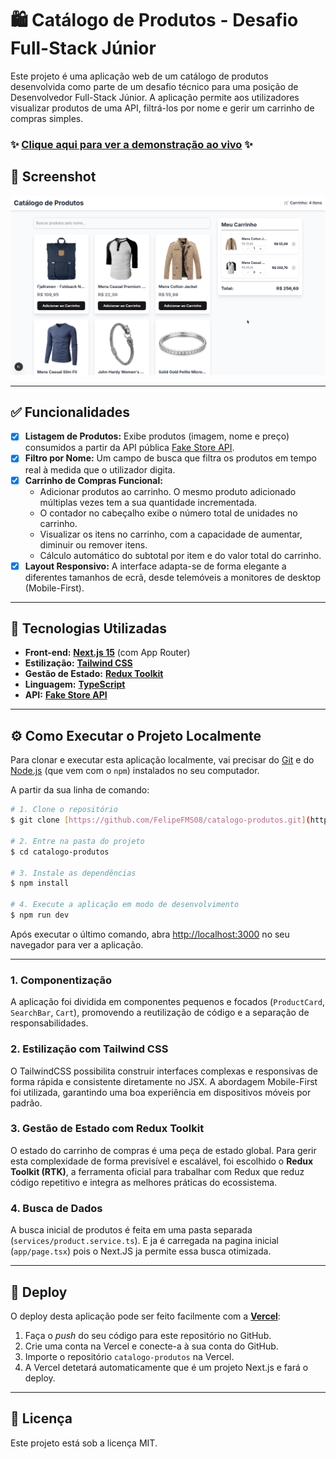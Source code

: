 # 🛍️ Catálogo de Produtos - Desafio Full-Stack Júnior

Este projeto é uma aplicação web de um catálogo de produtos desenvolvida como parte de um desafio técnico para uma posição de Desenvolvedor Full-Stack Júnior. A aplicação permite aos utilizadores visualizar produtos de uma API, filtrá-los por nome e gerir um carrinho de compras simples.

### ✨ [Clique aqui para ver a demonstração ao vivo](https://catalogo-produtos-lilac.vercel.app/) ✨

## 📸 Screenshot

![Screenshot da Aplicação](./screenshots/image.png)

---

## ✅ Funcionalidades

- [x] **Listagem de Produtos:** Exibe produtos (imagem, nome e preço) consumidos a partir da API pública [Fake Store API](https://fakestoreapi.com/).
- [x] **Filtro por Nome:** Um campo de busca que filtra os produtos em tempo real à medida que o utilizador digita.
- [x] **Carrinho de Compras Funcional:**
    - Adicionar produtos ao carrinho. O mesmo produto adicionado múltiplas vezes tem a sua quantidade incrementada.
    - O contador no cabeçalho exibe o número total de unidades no carrinho.
    - Visualizar os itens no carrinho, com a capacidade de aumentar, diminuir ou remover itens.
    - Cálculo automático do subtotal por item e do valor total do carrinho.
- [x] **Layout Responsivo:** A interface adapta-se de forma elegante a diferentes tamanhos de ecrã, desde telemóveis a monitores de desktop (Mobile-First).

---

## 🚀 Tecnologias Utilizadas

- **Front-end:** [**Next.js 15**](https://nextjs.org/) (com App Router)
- **Estilização:** [**Tailwind CSS**](https://tailwindcss.com/)
- **Gestão de Estado:** [**Redux Toolkit**](https://redux-toolkit.js.org/)
- **Linguagem:** [**TypeScript**](https://www.typescriptlang.org/)
- **API:** [**Fake Store API**](https://fakestoreapi.com/products)

---

## ⚙️ Como Executar o Projeto Localmente

Para clonar e executar esta aplicação localmente, vai precisar do [Git](https://git-scm.com) e do [Node.js](https://nodejs.org/en/) (que vem com o `npm`) instalados no seu computador.

A partir da sua linha de comando:

```bash
# 1. Clone o repositório
$ git clone [https://github.com/FelipeFMS08/catalogo-produtos.git](https://github.com/FelipeFMS08/catalogo-produtos.git)

# 2. Entre na pasta do projeto
$ cd catalogo-produtos

# 3. Instale as dependências
$ npm install

# 4. Execute a aplicação em modo de desenvolvimento
$ npm run dev
````

Após executar o último comando, abra [http://localhost:3000](http://localhost:3000) no seu navegador para ver a aplicação.

-----

### 1\. **Componentização**

A aplicação foi dividida em componentes pequenos e focados (`ProductCard`, `SearchBar`, `Cart`), promovendo a reutilização de código e a separação de responsabilidades.

### 2\. **Estilização com Tailwind CSS**

O TailwindCSS possibilita construir interfaces complexas e responsivas de forma rápida e consistente diretamente no JSX. A abordagem Mobile-First foi utilizada, garantindo uma boa experiência em dispositivos móveis por padrão.

### 3\. **Gestão de Estado com Redux Toolkit**

O estado do carrinho de compras é uma peça de estado global. Para gerir esta complexidade de forma previsível e escalável, foi escolhido o **Redux Toolkit (RTK)**, a ferramenta oficial para trabalhar com Redux que reduz código repetitivo e integra as melhores práticas do ecossistema.

### 4\. **Busca de Dados**

A busca inicial de produtos é feita em uma pasta separada (`services/product.service.ts`). E ja é carregada na pagina inicial (`app/page.tsx`) pois o Next.JS ja permite essa busca otimizada.

-----

## 🚀 Deploy

O deploy desta aplicação pode ser feito facilmente com a [**Vercel**](https://vercel.com/):

1.  Faça o *push* do seu código para este repositório no GitHub.
2.  Crie uma conta na Vercel e conecte-a à sua conta do GitHub.
3.  Importe o repositório `catalogo-produtos` na Vercel.
4.  A Vercel detetará automaticamente que é um projeto Next.js e fará o deploy.

-----

## 📄 Licença

Este projeto está sob a licença MIT.
